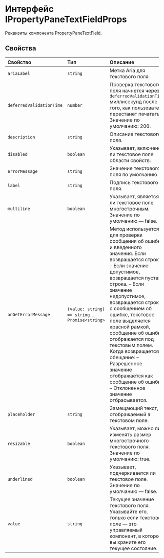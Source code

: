 # <a name="ipropertypanetextfieldprops-interface"></a>Интерфейс IPropertyPaneTextFieldProps







Реквизиты компонента PropertyPaneTextField.




## <a name="properties"></a>Свойства

| Свойство     | Тип   | Описание|
|:-------------|:-------|:-----------|
|`ariaLabel`      | `string` | Метка Aria для текстового поля. |
|`deferredValidationTime`      | `number` | Проверка текстового поля начнется через `deferredValidationTime` миллисекунд после того, как пользователь перестанет печатать. Значение по умолчанию: 200. |
|`description`      | `string` | Описание текстового поля. |
|`disabled`      | `boolean` | Указывает, включено ли текстовое поле области свойств. |
|`errorMessage`      | `string` | Значение текстового поля по умолчанию. |
|`label`      | `string` | Подпись текстового поля. |
|`multiline`      | `boolean` | Указывает, является ли текстовое поле многострочным. Значение по умолчанию — false. |
|`onGetErrorMessage`      | `(value: string) => string `,` Promise<string>` | Метод используется для проверки сообщения об ошибке и введенного значения. Если возвращается строка: – Если значение допустимое, возвращается пустая строка. – Если значение недопустимое, возвращается строка с сообщением об ошибке, текстовое поле выделяется красной рамкой, сообщение об ошибке отображается под текстовым полем. Когда возвращается обещание<string>: –Разрешенное значение отображается как сообщение об ошибке. – Отклоненное значение отбрасывается. |
|`placeholder`      | `string` | Замещающий текст, отображаемый в текстовом поле. |
|`resizable`      | `boolean` | Указывает, можно ли изменять размер многострочного текстового поля. Значение по умолчанию: true. |
|`underlined`      | `boolean` | Указывает, подчеркивается ли текстовое поле. Значение по умолчанию — false. |
|`value`      | `string` | Текущее значение текстового поля. Указывайте его, только если текстовое поле — это управляемый компонент, в котором вы храните его текущее состояние. |






